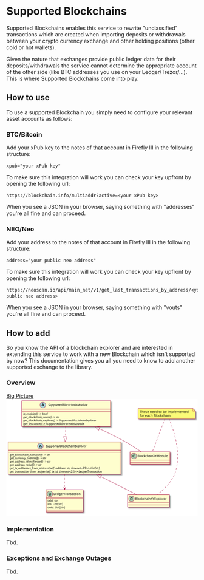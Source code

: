 # Supported Blockchains

Supported Blockchains enables this service to rewrite "unclassified" transactions which are created when importing deposits or withdrawals between your crypto currency exchange and other holding positions (other cold or hot wallets).

Given the nature that exchanges provide public ledger data for their deposits/withdrawals the service cannot determine the appropriate account of the other side (like BTC addresses you use on your Ledger/Trezor/...). This is where Supported Blockchains come into play.

## How to use

To use a supported Blockchain you simply need to configure your relevant asset accounts as follows:

### BTC/Bitcoin

Add your xPub key to the notes of that account in Firefly III in the following structure:

```
xpub="your xPub key"
```

To make sure this integration will work you can check your key upfront by opening the following url:
```
https://blockchain.info/multiaddr?active=<your xPub key>
```
When you see a JSON in your browser, saying something with "addresses" you're all fine and can proceed.

### NEO/Neo

Add your address to the notes of that account in Firefly III in the following structure:

```
address="your public neo address"
```

To make sure this integration will work you can check your key upfront by opening the following url:
```
https://neoscan.io/api/main_net/v1/get_last_transactions_by_address/<your public neo address>
```
When you see a JSON in your browser, saying something with "vouts" you're all fine and can proceed.

## How to add

So you know the API of a blockchain explorer and are interested in extending this service to work with a new Blockchain which isn't supported by now?
This documentation gives you all you need to know to add another supported exchange to the library.

### Overview

[Big Picture](../../../plantuml/ledger_overview.svg)
<img src="../../../plantuml/ledger_overview.svg">

### Implementation

Tbd.

### Exceptions and Exchange Outages

Tbd.
